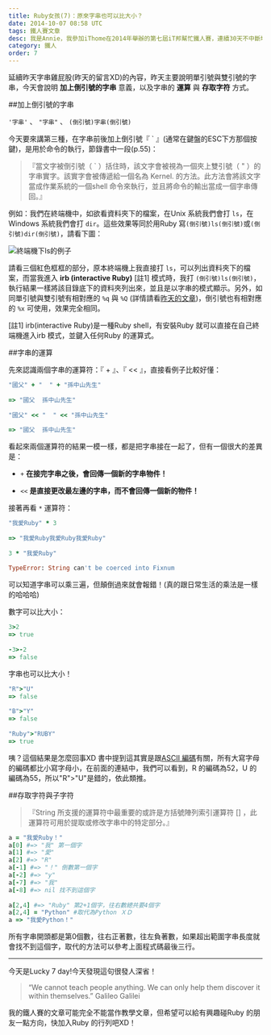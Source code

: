 ```yaml
---
title: Ruby女孩(7)：原來字串也可以比大小？
date: 2014-10-07 08:58 UTC
tags: 鐵人賽文章
desc: 我是Annie，我參加iThome在2014年舉辦的第七屆iT邦幫忙鐵人賽，連續30天不中斷地記錄自己學習Ruby的歷程，這一系列30篇文章，推薦給跟我一樣初學Ruby約半年的朋友參考。
category: 鐵人
order: 7
---
```


延續昨天字串雞屁股(昨天的留言XD)的內容，昨天主要說明單引號與雙引號的字串，今天會說明 **加上倒引號的字串** 意義，以及字串的 **運算** 與 **存取字符** 方式。

##加上倒引號的字串

`'字串'` 、 `"字串"` 、 `(倒引號)字串(倒引號)`

今天要來講第三種，在字串前後加上倒引號『 ` 』(通常在鍵盤的ESC下方那個按鍵)，是用於命令的執行，節錄書中一段(p.55)：

> 『當文字被倒引號（ ` ）括住時，該文字會被視為一個夾上雙引號（ " ）的字串實字。該實字會被傳遞給一個名為 Kernel. 的方法。此方法會將該文字當成作業系統的一個shell 命令來執行，並且將命令的輸出當成一個字串傳回。』

例如：我們在終端機中，如欲看資料夾下的檔案，在Unix 系統我們會打 `ls`，在Windows 系統我們會打 `dir`。這些效果等同於用Ruby 寫`(倒引號)ls(倒引號)`或`(倒引號)dir(倒引號)`，請看下圖：

![終端機下ls的例子](http://ithelp.ithome.com.tw/upload/images/20141007/201410072211475433f4a3a742a_resize_600.jpg)

請看三個紅色框框的部分，原本終端機上我直接打 `ls`，可以列出資料夾下的檔案，而當我進入 **irb (interactive Ruby)** [註1] 模式時，我打 `(倒引號)ls(倒引號)`，執行結果一樣將該目錄底下的資料夾列出來，並且是以字串的模式顯示。另外，如同單引號與雙引號有相對應的 `%q` 與 `%Q` (詳情請看[昨天的文章](/ironman/2014-10-06-ruby-girl-6-ruby-string-intro.html))，倒引號也有相對應的 `%x` 可使用，效果完全相同。

[註1] irb(interactive Ruby)是一種Ruby shell，有安裝Ruby 就可以直接在自己終端機進入irb 模式，並鍵入任何Ruby 的運算式。

##字串的運算

先來認識兩個字串的運算符：『 + 』、『 << 』，直接看例子比較好懂：

~~~ruby
"國父" + "  " + "孫中山先生"  
  
=> "國父  孫中山先生"  
  
"國父" << "  " << "孫中山先生"  
  
=> "國父  孫中山先生"  
~~~

看起來兩個運算符的結果一模一樣，都是把字串接在一起了，但有一個很大的差異是：

- `+` **在接完字串之後，會回傳一個新的字串物件！**

- `<<` **是直接更改最左邊的字串，而不會回傳一個新的物件！**

接著再看 `*` 運算符：

~~~ruby
"我愛Ruby" * 3  
  
=> "我愛Ruby我愛Ruby我愛Ruby"  
  
3 * "我愛Ruby"  
  
TypeError: String can't be coerced into Fixnum  
~~~

可以知道字串可以乘三遍，但顛倒過來就會報錯！(真的跟日常生活的乘法是一樣的哈哈哈)

數字可以比大小：

~~~ruby
3>2  
=> true  
  
-3>-2  
=> false  
~~~

字串也可以比大小！

~~~ruby
"R">"U"  
=> false  
  
"B">"Y"  
=> false  
  
"Ruby">"RUBY"  
=> true  
~~~

咦？這個結果是怎麼回事XD 書中提到這其實是跟[ASCII 編碼](http://zh.wikipedia.org/wiki/ASCII)有關，所有大寫字母的編碼都比小寫字母小，在前面的連結中，我們可以看到，R 的編碼為52，U 的編碼為55，所以"R">"U"是錯的，依此類推。

##存取字符與子字符

> 『String 所支援的運算符中最重要的或許是方括號陣列索引運算符 [] ，此運算符可用於提取或修改字串中的特定部分。』

~~~ruby
a = "我愛Ruby！"  
a[0] #=> "我" 第一個字  
a[1] #=> "愛"  
a[2] #=> "R"  
a[-1] #=> "！" 倒數第一個字  
a[-2] #=> "y"  
a[-7] #=> "我"  
a[-8] #=> nil 找不到這個字  
  
a[2,4] #=> "Ruby" 第2+1個字，往右數總共要4個字  
a[2,4] = "Python" #取代為Python ＸＤ  
a => "我愛Python！"  
~~~

所有字串開頭都是第0個數，往右正著數，往左負著數，如果超出範圍字串長度就會找不到這個字，取代的方法可以參考上面程式碼最後三行。

---

今天是Lucky 7 day!今天發現這句很發人深省！

> “We cannot teach people anything. We can only help them discover it within themselves.” Galileo Galilei

我的鐵人賽的文章可能完全不能當作教學文章，但希望可以給有興趣碰Ruby 的朋友一點方向，快加入Ruby 的行列吧XD！
